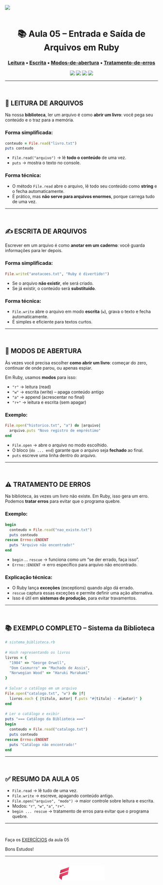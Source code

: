 
<div>
    <img src="../../../assets/banner/banner-biblioteca.jpg">
</div>

<br>

<div align="center">

# 📚 Aula 05 – Entrada e Saída de Arquivos em Ruby   

### [Leitura](#-leitura-de-arquivos) • [Escrita](#-escrita-de-arquivos) • [Modos-de-abertura](#-modos-de-abertura) • [Tratamento-de-erros](#-tratamento-de-erros)  

<img src="https://img.shields.io/badge/Ruby-CC342D?style=for-the-badge&logo=ruby&logoColor=white" />
<img src="https://img.shields.io/badge/Arquivos-%23FFB347?style=for-the-badge" />
<img src="https://img.shields.io/badge/Input%2FOutput-%23FFD700?style=for-the-badge" />
<img src="https://img.shields.io/badge/Erro%20Handling-%2390EE90?style=for-the-badge" />

</div>

---

<br>

## 📖 LEITURA DE ARQUIVOS

Na nossa **biblioteca**, ler um arquivo é como **abrir um livro**: você pega seu conteúdo e o traz para a memória.

### Forma simplificada:
```ruby
conteudo = File.read("livro.txt")
puts conteudo
```
- `File.read("arquivo")` → lê **todo o conteúdo** de uma vez.  
- `puts` → mostra o texto no console.  

### Forma técnica:
- O método `File.read` abre o arquivo, lê todo seu conteúdo como **string** e o fecha automaticamente.  
- É prático, mas **não serve para arquivos enormes**, porque carrega tudo de uma vez.  

---

<br>

## ✍️ ESCRITA DE ARQUIVOS

Escrever em um arquivo é como **anotar em um caderno**: você guarda informações para ler depois.

### Forma simplificada:
```ruby
File.write("anotacoes.txt", "Ruby é divertido!")
```

- Se o arquivo **não existir**, ele será criado.  
- Se já existir, o conteúdo será **substituído**.  

### Forma técnica:
- `File.write` abre o arquivo em modo **escrita** (`w`), grava o texto e fecha automaticamente.  
- É simples e eficiente para textos curtos.  

---

<br>


## 🔑 MODOS DE ABERTURA

Às vezes você precisa escolher **como abrir um livro**: começar do zero, continuar de onde parou, ou apenas espiar.

Em Ruby, usamos **modos** para isso:

- `"r"` → leitura (read)  
- `"w"` → escrita (write) – apaga conteúdo antigo  
- `"a"` → append (acrescentar no final)  
- `"r+"` → leitura e escrita (sem apagar)  

### Exemplo:
```ruby
File.open("historico.txt", "a") do |arquivo|
  arquivo.puts "Novo registro de empréstimo"
end
```

- `File.open` → abre o arquivo no modo escolhido.  
- O bloco (`do ... end`) garante que o arquivo seja **fechado** ao final.  
- `puts` escreve uma linha dentro do arquivo.  

---

<br>

## ⚠️ TRATAMENTO DE ERROS

Na biblioteca, às vezes um livro não existe. Em Ruby, isso gera um erro.  
Podemos **tratar erros** para evitar que o programa quebre.

### Exemplo:
```ruby
begin
  conteudo = File.read("nao_existe.txt")
  puts conteudo
rescue Errno::ENOENT
  puts "Arquivo não encontrado!"
end
```

- `begin` … `rescue` → funciona como um “se der errado, faça isso”.  
- `Errno::ENOENT` → erro específico para arquivo não encontrado.  

### Explicação técnica:
- O Ruby lança **exceções** (exceptions) quando algo dá errado.  
- `rescue` captura essas exceções e permite definir uma ação alternativa.  
- Isso é útil em **sistemas de produção**, para evitar travamentos.  

---

<br>

## 📚 EXEMPLO COMPLETO – Sistema da Biblioteca

```ruby
# sistema_biblioteca.rb

# Hash representando os livros
livros = {
  "1984" => "George Orwell",
  "Dom Casmurro" => "Machado de Assis",
  "Norwegian Wood" => "Haruki Murakami"
}

# Salvar o catálogo em um arquivo
File.open("catalogo.txt", "w") do |f|
  livros.each { |titulo, autor| f.puts "#{titulo} - #{autor}" }
end

# Ler o catálogo e exibir
puts "=== Catálogo da Biblioteca ==="
begin
  conteudo = File.read("catalogo.txt")
  puts conteudo
rescue Errno::ENOENT
  puts "Catálogo não encontrado!"
end
```

---

<br>

## ✅ RESUMO DA AULA 05
- `File.read` → lê tudo de uma vez.  
- `File.write` → escreve, apagando conteúdo antigo.  
- `File.open("arquivo", "modo")` → maior controle sobre leitura e escrita.  
- Modos: `"r"`, `"w"`, `"a"`, `"r+"`.  
- `begin ... rescue` → tratamento de erros para evitar que o programa quebre.  

---

<br>

Faça os [EXERCÍCIOS](../exercicios/exercicios.md) da aula 05

Bons Estudos!

---

<br>

<div align="center">
    <img src="../../../assets/logo/logo-fedatto.png" width="150px">
</div>
